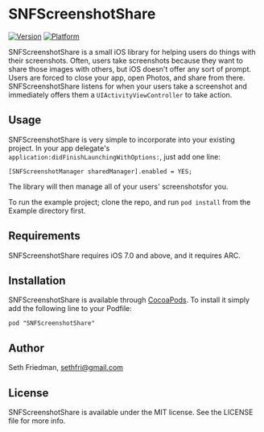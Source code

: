 SNFScreenshotShare
==================

[![Version](http://cocoapod-badges.herokuapp.com/v/SNFScreenshotShare/badge.png)](http://cocoadocs.org/docsets/SNFScreenshotShare)
[![Platform](http://cocoapod-badges.herokuapp.com/p/SNFScreenshotShare/badge.png)](http://cocoadocs.org/docsets/SNFScreenshotShare)

SNFScreenshotShare is a small iOS library for helping users do things with their screenshots. Often, users take screenshots because they want to share those images with others, but iOS doesn't offer any sort of prompt. Users are forced to close your app, open Photos, and share from there. SNFScreenshotShare listens for when your users take a screenshot and immediately offers them a `UIActivityViewController` to take action.

## Usage

SNFScreenshotShare is very simple to incorporate into your existing project. In your app delegate's `application:didFinishLaunchingWithOptions:`, just add one line:

```objc
[SNFScreenshotManager sharedManager].enabled = YES;
```

The library will then manage all of your users' screenshotsfor you.

To run the example project; clone the repo, and run `pod install` from the Example directory first.

## Requirements

SNFScreenshotShare requires iOS 7.0 and above, and it requires ARC.

## Installation

SNFScreenshotShare is available through [CocoaPods](http://cocoapods.org). To install
it simply add the following line to your Podfile:

```
pod "SNFScreenshotShare"
```

## Author

Seth Friedman, sethfri@gmail.com

## License

SNFScreenshotShare is available under the MIT license. See the LICENSE file for more info.

